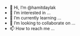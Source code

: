 - 👋 Hi, I’m @hamitdaylak
- 👀 I’m interested in ...
- 🌱 I’m currently learning ...
- 💞️ I’m looking to collaborate on ...
- 📫 How to reach me ...

<!---
hamitdaylak/hamitdaylak is a ✨ special ✨ repository because its `README.md` (this file) appears on your GitHub profile.
You can click the Preview link to take a look at your changes.
--->
